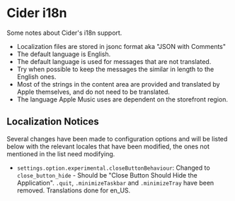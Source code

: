 # Cider i18n

Some notes about Cider's i18n support.

* Localization files are stored in jsonc format aka "JSON with Comments"
* The default language is English.
* The default language is used for messages that are not translated.
* Try when possible to keep the messages the similar in length to the English ones.
* Most of the strings in the content area are provided and translated by Apple themselves, and do not need to be
  translated.
* The language Apple Music uses are dependent on the storefront region.

## Localization Notices

Several changes have been made to configuration options and will be listed below with the relevant locales that have
been modified, the ones not mentioned in the list need modifying.

* `settings.option.experimental.closeButtonBehaviour`: Changed to `close_button_hide` - Should be "Close Button Should Hide the Application". `.quit`, `.minimizeTaskbar` and `.minimizeTray` have been removed. Translations done for en_US.
